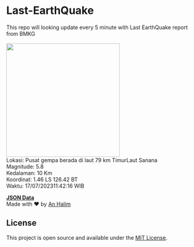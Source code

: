 # Last-EarthQuake
This repo will looking update every 5 minute with Last EarthQuake report from BMKG
<br>
<br>
<img src="https://static.bmkg.go.id/20230717114216.mmi.jpg" width="300"/>
<br>
Lokasi: Pusat gempa berada di laut 79 km TimurLaut Sanana <br>
Magnitude: 5.8 <br>
Kedalaman: 10 Km <br>
Koordinat: 1.46 LS 126.42 BT <br>
Waktu: 17/07/202311:42:16 WIB <br>

<a href="./data/data.json">**JSON Data**</a>
<br>
Made with ❤️ by <a href="https://github.com/an-halim">An Halim</a>
## License

This project is open source and available under the [MIT License](LICENSE).
